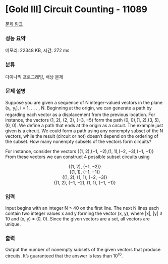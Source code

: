 # [Gold III] Circuit Counting - 11089 

[문제 링크](https://www.acmicpc.net/problem/11089) 

### 성능 요약

메모리: 22348 KB, 시간: 272 ms

### 분류

다이나믹 프로그래밍, 배낭 문제

### 문제 설명

<p>Suppose you are given a sequence of N integer-valued vectors in the plane (x<sub>i</sub>, y<sub>i</sub>), i = 1, . . . , N. Beginning at the origin, we can generate a path by regarding each vector as a displacement from the previous location. For instance, the vectors (1, 2), (2, 3), (−3, −5) form the path (0, 0),(1, 2),(3, 5),(0, 0). We define a path that ends at the origin as a circuit. The example just given is a circuit. We could form a path using any nonempty subset of the N vectors, while the result (circuit or not) doesn’t depend on the ordering of the subset. How many nonempty subsets of the vectors form circuits?</p>

<p>For instance, consider the vectors {(1, 2),(−1, −2),(1, 1),(−2, −3),(−1, −1)} From these vectors we can construct 4 possible subset circuits using</p>

<p style="text-align:center">{(1, 2), (−1, −2)}<br>
{(1, 1), (−1, −1)}<br>
{(1, 2), (1, 1), (−2, −3)}<br>
{(1, 2), (−1, −2), (1, 1), (−1, −1)}</p>

### 입력 

 <p>Input begins with an integer N ≤ 40 on the first line. The next N lines each contain two integer values x and y forming the vector (x, y), where |x|, |y| ≤ 10 and (x, y) ≠ (0, 0). Since the given vectors are a set, all vectors are unique.</p>

### 출력 

 <p>Output the number of nonempty subsets of the given vectors that produce circuits. It’s guaranteed that the answer is less than 10<sup>10</sup>.</p>

